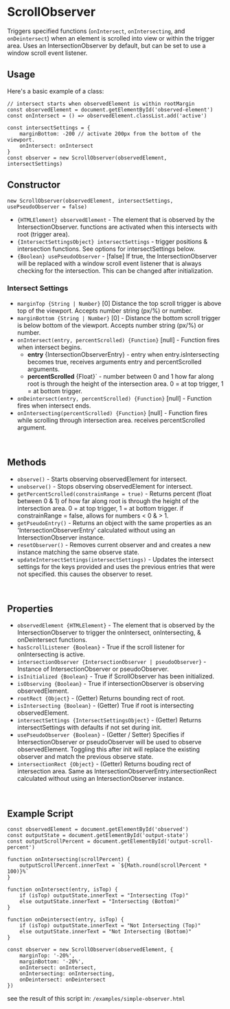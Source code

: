 # ScrollObserver
Triggers specified functions (`onIntersect`, `onIntersecting`, and `onDeintersect`) when an element is scrolled into view or within the trigger area. Uses an IntersectionObserver by default, but can be set to use a window scroll event listener.


## Usage
Here's a basic example of a class:
```JS
// intersect starts when observedElement is within rootMargin
const observedElement = document.getElementById('observed-element')
const onIntersect = () => observedElement.classList.add('active')

const intersectSettings = {
    marginBottom: -200 // activate 200px from the bottom of the viewport.
    onIntersect: onIntersect
}
const observer = new ScrollObserver(observedElement, intersectSettings)
```

<!-- ## Methods & Properties -->

## Constructor
```JS
new ScrollObserver(observedElement, intersectSettings, usePseudoObserver = false)
```
* `{HTMLElement} observedElement` - The element that is observed by the IntersectionObserver. functions are activated when this intersects with root (trigger area).
* `{IntersectSettingsObject} intersectSettings` - trigger positions & intersection functions. See options for intersectSettings below.
* `{Boolean} usePseudoObserver` - [false] If true, the IntersectionObserver will be replaced with a window scroll event listener that is always checking for the intersection. This can be changed after initialization.

### Intersect Settings
* `marginTop {String | Number}` [0] Distance the top scroll trigger is above top of the viewport. Accepts number string (px/%) or number.
* `marginBottom {String | Number}` [0] - Distance the bottom scroll trigger is below bottom of the viewport. Accepts number string (px/%) or number.
* `onIntersect(entry, percentScrolled) {Function}` [null] - Function fires when intersect begins.
    * __entry__ {IntersectionObserverEntry} - entry when entry.isIntersecting becomes true, receives arguments entry and percentScrolled arguments.
    * __percentScrolled__ {Float}` - number between 0 and 1 how far along root is through the height of the intersection area. 0 = at top trigger, 1 = at bottom trigger.
* `onDeintersect(entry, percentScrolled) {Function}` [null] - Function fires when intersect ends.
* `onIntersecting(percentScrolled) {Function}` [null] - Function fires while scrolling through intersection area. receives percentScrolled argument.

<br>

## Methods
* `observe()` - Starts observing observedElement for intersect.
* `unobserve()` - Stops observing observedElement for intersect.
* `getPercentScrolled(constrainRange = true)` - Returns percent (float between 0 & 1) of how far along root is through the height of the intersection area. 0 = at top trigger, 1 = at bottom trigger. if constrainRange = false, allows for numbers < 0 & > 1.
* `getPseudoEntry()` - Returns an object with the same properties as an 'IntersectionObserverEntry' calculated without using an IntersectionObserver instance.
* `resetObserver()` - Removes current observer and and creates a new instance matching the same observe state.
* `updateIntersectSettings(intersectSettings)` - Updates the intersect settings for the keys provided and uses the previous entries that were not specified. this causes the observer to reset.
<br>

## Properties
* `observedElement {HTMLElement}` - The element that is observed by the IntersectionObserver to trigger the onIntersect, onIntersecting, & onDeintersect functions.
* `hasScrollListener {Boolean}` - True if the scroll listener for onIntersecting is active.
* `intersectionObserver {IntersectionObserver | pseudoObserver}` - Instance of IntersectionObserver or pseudoObserver.
* `isInitialized {Boolean}` - True if ScrollObserver has been initialized.
* `isObserving {Boolean}` - True if intersectionObserver is observing observedElement.
* `rootRect {Object}` - (Getter) Returns bounding rect of root.
* `isIntersecting {Boolean}` - (Getter) True if root is intersecting observedElement.
* `intersectSettings {IntersectSettingsObject}` - (Getter) Returns intersectSettings with defaults if not set during init.
* `usePseudoObserver {Boolean}` - (Getter / Setter) Specifies if IntersectionObserver or pseudoObserver will be used to observe observedElement. Toggling this after init will replace the existing observer and match the previous observe state.
* `intersectionRect {Object}` - (Getter) Returns bouding rect of intersection area. Same as IntersectionObserverEntry.intersectionRect calculated without using an IntersectionObserver instance.

<br>

## Example Script

```JS
const observedElement = document.getElementById('observed')
const outputState = document.getElementById('output-state')
const outputScrollPercent = document.getElementById('output-scroll-percent')

function onIntersecting(scrollPercent) {
    outputScrollPercent.innerText = `${Math.round(scrollPercent * 100)}%`
}

function onIntersect(entry, isTop) {
    if (isTop) outputState.innerText = "Intersecting (Top)"
    else outputState.innerText = "Intersecting (Bottom)"
}

function onDeintersect(entry, isTop) {
    if (isTop) outputState.innerText = "Not Intersecting (Top)"
    else outputState.innerText = "Not Intersecting (Bottom)"
}

const observer = new ScrollObserver(observedElement, {
    marginTop: '-20%',
    marginBottom: '-20%',
    onIntersect: onIntersect,
    onIntersecting: onIntersecting,
    onDeintersect: onDeintersect
})

```
see the result of this script in: `/examples/simple-observer.html`
